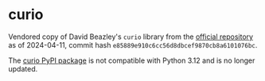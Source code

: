 # curio

Vendored copy of David Beazley's `curio` library from the
[official repository](https://github.com/dabeaz/curio)
as of 2024-04-11, commit hash `e85889e910c6cc56d8dbcef9870cb8a6101076bc`.

The [curio PyPI package](https://pypi.org/project/curio/)
is not compatible with Python 3.12 and is no longer updated.

